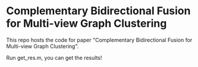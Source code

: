 # Complementary Bidirectional Fusion for Multi-view Graph Clustering

This repo hosts the code for paper "Complementary Bidirectional Fusion for Multi-view Graph Clustering".

Run get_res.m, you can get the results!
